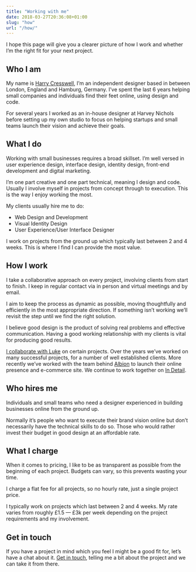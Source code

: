 ```yaml
---
title: "Working with me"
date: 2018-03-27T20:36:08+01:00
slug: "how"
url: "/how/"
---
```


I hope this page will give you a clearer picture of how I work and whether I’m the right fit for your next project.

## Who I am

My name is [Harry Cresswell](/about/), I’m an independent designer based in between London, England and Hamburg, Germany. I’ve spent the last 6 years helping small companies and individuals find their feet online, using design and code.

For several years I worked as an in-house designer at Harvey Nichols before setting up my own studio to focus on helping startups and small teams launch their vision and achieve their goals.  

## What I do

Working with small businesses requires a broad skillset. I’m well versed in user experience design, interface design, identity design, front-end development and digital marketing.

I’m one part creative and one part technical, meaning I design and code. Usually I involve myself in projects from concept through to execution. This is the way I enjoy working the most.

My clients usually hire me to do:

- Web Design and Development
- Visual Identity Design
- User Experience/User Interface Designer

I work on projects from the ground up which typically last between 2 and 4 weeks. This is where I find I can provide the most value.

## How I work

I take a collaborative approach on every project, involving clients from start to finish. I  keep in regular contact via in person and virtual meetings and by email.

I aim to keep the process as dynamic as possible, moving thoughtfully and efficiently in the most appropriate direction. If something isn’t working we’ll revisit the step until we find the right solution.

I believe good design is the product of solving real problems and effective communication. Having a good working relationship with my clients is vital for producing good results.

[I collaborate with Luke](https://lukeharvey.co.uk/) on certain projects. Over the years we’ve worked on many successful projects, for a number of well established clients. More recently we’ve worked with the team behind [Albion](https://albioncycling.com/) to launch their online presence and e-commerce site. We continue to work together on [In Detail](https://indtl.com/).


## Who hires me

Individuals and small teams who need a designer experienced in building businesses online from the ground up.

Normally it’s people who want to execute their brand vision online but don’t necessarily have the technical skills to do so. Those who would rather invest their budget in good design at an affordable rate.


## What I charge

When it comes to pricing, I like to be as transparent as possible from the beginning of each project. Budgets can vary, so this prevents wasting your time.

I charge a flat fee for all projects, so no hourly rate, just a single project price.

I typically work on projects which last between 2 and 4 weeks. My rate varies from roughly £1.5 — £3k per week depending on the project requirements and my involvement.


## Get in touch

If you have a project in mind which you feel I might be a good fit for, let’s have a chat about it. [Get in touch](/contact/), telling me a bit about the project and we can take it from there.
